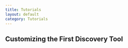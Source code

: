 ```yaml
---
title: Tutorials
layout: default
category: Tutorials
---
```


## Customizing the First Discovery Tool

